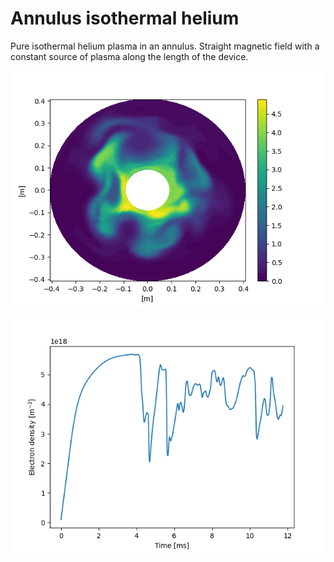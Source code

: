 Annulus isothermal helium
=========================

Pure isothermal helium plasma in an annulus. Straight magnetic field
with a constant source of plasma along the length of the device.


![Cross-section through plasma mid-way along device](Ne_crossection.png)

![Time-series of density near centre of device](Ne_2_8_0_timeseries.png)
